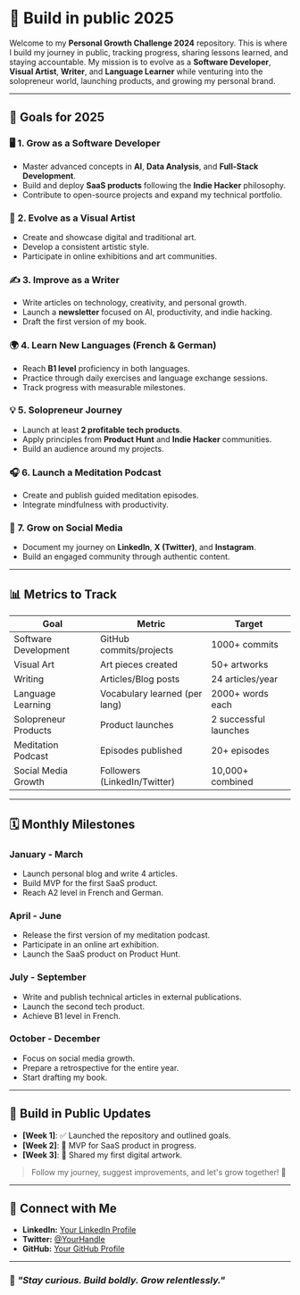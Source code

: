 # 🚀 Build in public 2025

Welcome to my **Personal Growth Challenge 2024** repository. This is where I build my journey in public, tracking progress, sharing lessons learned, and staying accountable. My mission is to evolve as a **Software Developer**, **Visual Artist**, **Writer**, and **Language Learner** while venturing into the solopreneur world, launching products, and growing my personal brand.

---

## 🎯 **Goals for 2025**

### 🖥️ **1. Grow as a Software Developer**
- Master advanced concepts in **AI**, **Data Analysis**, and **Full-Stack Development**.
- Build and deploy **SaaS products** following the **Indie Hacker** philosophy.
- Contribute to open-source projects and expand my technical portfolio.

### 🎨 **2. Evolve as a Visual Artist**
- Create and showcase digital and traditional art.
- Develop a consistent artistic style.
- Participate in online exhibitions and art communities.

### ✍️ **3. Improve as a Writer**
- Write articles on technology, creativity, and personal growth.
- Launch a **newsletter** focused on AI, productivity, and indie hacking.
- Draft the first version of my book.

### 🌍 **4. Learn New Languages (French & German)**
- Reach **B1 level** proficiency in both languages.
- Practice through daily exercises and language exchange sessions.
- Track progress with measurable milestones.

### 💡 **5. Solopreneur Journey**
- Launch at least **2 profitable tech products**.
- Apply principles from **Product Hunt** and **Indie Hacker** communities.
- Build an audience around my projects.

### 🎧 **6. Launch a Meditation Podcast**
- Create and publish guided meditation episodes.
- Integrate mindfulness with productivity.

### 📱 **7. Grow on Social Media**
- Document my journey on **LinkedIn**, **X (Twitter)**, and **Instagram**.
- Build an engaged community through authentic content.

---

## 📊 **Metrics to Track**

| **Goal**               | **Metric**                    | **Target**           |
|------------------------|-------------------------------|----------------------|
| Software Development   | GitHub commits/projects       | 1000+ commits        |
| Visual Art             | Art pieces created            | 50+ artworks         |
| Writing                | Articles/Blog posts           | 24 articles/year     |
| Language Learning      | Vocabulary learned (per lang) | 2000+ words each     |
| Solopreneur Products   | Product launches              | 2 successful launches|
| Meditation Podcast     | Episodes published            | 20+ episodes         |
| Social Media Growth    | Followers (LinkedIn/Twitter)  | 10,000+ combined     |

---

## 🗓️ **Monthly Milestones**

### **January - March**
- Launch personal blog and write 4 articles.
- Build MVP for the first SaaS product.
- Reach A2 level in French and German.

### **April - June**
- Release the first version of my meditation podcast.
- Participate in an online art exhibition.
- Launch the SaaS product on Product Hunt.

### **July - September**
- Write and publish technical articles in external publications.
- Launch the second tech product.
- Achieve B1 level in French.

### **October - December**
- Focus on social media growth.
- Prepare a retrospective for the entire year.
- Start drafting my book.

---

## 🚀 **Build in Public Updates**

- **[Week 1]**: ✅ Launched the repository and outlined goals.
- **[Week 2]**: 🔨 MVP for SaaS product in progress.
- **[Week 3]**: 🎨 Shared my first digital artwork.

> Follow my journey, suggest improvements, and let's grow together! 🌟

---

## 🤝 **Connect with Me**
- **LinkedIn:** [Your LinkedIn Profile](#)
- **Twitter:** [@YourHandle](#)
- **GitHub:** [Your GitHub Profile](#)

---

### 🚀 *"Stay curious. Build boldly. Grow relentlessly."*
